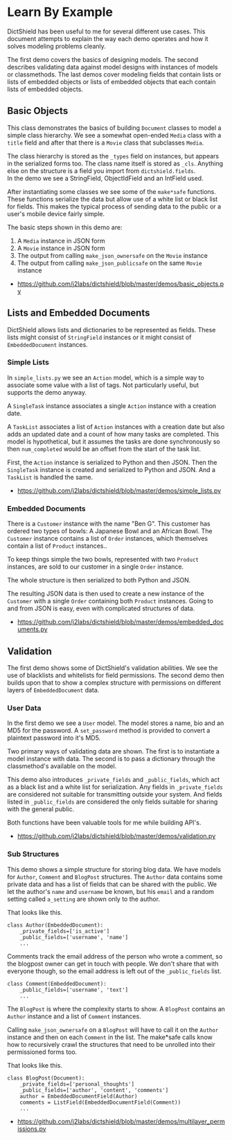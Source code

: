 # Learn By Example

DictShield has been useful to me for several different use cases.  This document
attempts to explain the way each demo operates and how it solves modeling
problems cleanly.

The first demo covers the basics of designing models.  The second describes
validating data against model designs with instances of models or classmethods.
The last demos cover modeling fields that contain lists or lists of embedded
objects or lists of embedded objects that each contain lists of embedded
objects.


## Basic Objects

This class demonstrates the basics of building `Document` classes to model a
simple class hierarchy.  We see a somewhat open-ended `Media` class with a
`title` field and after that there is a `Movie` class that subclasses `Media`.

The class hierarchy is stored as the `_types` field on instances, but appears
in the serialized forms too.  The class name itself is stored as `_cls`.
Anything else on the structure is a field you import from `dictshield.fields`.  
In the demo we see a StringField, ObjectIdField and an IntField used.

After instantiating some classes we see some of the `make*safe` functions.
These functions serialize the data but allow use of a white list or black list
for fields.  This makes the typical process of sending data to the public or a
user's mobile device fairly simple.

The basic steps shown in this demo are:

1. A `Media` instance in JSON form
2. A `Movie` instance in JSON form
3. The output from calling `make_json_ownersafe` on the `Movie` instance
4. The output from calling `make_json_publicsafe` on the same `Movie` instance

* https://github.com/j2labs/dictshield/blob/master/demos/basic_objects.py


## Lists and Embedded Documents

DictShield allows lists and dictionaries to be represented as fields.  These
lists might consist of `StringField` instances or it might consist of
`EmbeddedDocument` instances.


### Simple Lists

In `simple_lists.py` we see an `Action` model, which is a simple way to
associate some value with a list of tags.  Not particularly useful, but supports
the demo anyway.

A `SingleTask` instance associates a single `Action` instance with a creation
date.

A `TaskList` associates a list of `Action` instances with a creation date but
also adds an updated date and a count of how many tasks are completed.  This
model is hypothetical, but it assumes the tasks are done synchronously so then
`num_completed` would be an offset from the start of the task list.

First, the `Action` instance is serialized to Python and then JSON.  Then the
`SingleTask` instance is created and serialized to Python and JSON.  And a
`TaskList` is handled the same.

* https://github.com/j2labs/dictshield/blob/master/demos/simple_lists.py


### Embedded Documents

There is a `Customer` instance with the name "Ben G".  This customer has ordered
two types of bowls: A Japanese Bowl and an African Bowl.  The `Customer`
instance contains a list of `Order` instances, which themselves contain a list
of `Product` instances..

To keep things simple the two bowls, represented with two `Product` instances,
are sold to our customer in a single `Order` instance.

The whole structure is then serialized to both Python and JSON.

The resulting JSON data is then used to create a new instance of the `Customer`
with a single `Order` containing both `Product` instances.  Going to and from
JSON is easy, even with complicated structures of data.

* https://github.com/j2labs/dictshield/blob/master/demos/embedded_documents.py


## Validation

The first demo shows some of DictShield's validation abilities. We see the use
of blacklists and whitelists for field permissions.  The second demo then builds
upon that to show a complex structure with permissions on different layers of
`EmbeddedDocument` data.


### User Data

In the first demo we see a `User` model.  The model stores a name, bio and an
MD5 for the password.  A `set_password` method is provided to convert a
plaintext password into it's MD5.

Two primary ways of validating data are shown.  The first is to instantiate a 
model instance with data.  The second is to pass a dictionary through the
classmethod's available on the model.

This demo also introduces `_private_fields` and `_public_fields`, which act as
a black list and a white list for serialization.  Any fields in
`_private_fields` are considered not suitable for transmitting outside your
system. And fields listed in `_public_fields` are considered the only fields
suitable for sharing with the general public.

Both functions have been valuable tools for me while building API's.

* https://github.com/j2labs/dictshield/blob/master/demos/validation.py


### Sub Structures

This demo shows a simple structure for storing blog data.  We have models for
`Author`, `Comment` and `BlogPost` structures.  The `Author` data contains some
private data and has a list of fields that can be shared with the public.  We
let the author's `name` and `username` be known, but his `email` and a random 
setting called `a_setting` are shown only to the author.

That looks like this.

    class Author(EmbeddedDocument):
        _private_fields=['is_active']
        _public_fields=['username', 'name']
        ...

Comments track the email address of the person who wrote a comment, so the 
blogpost owner can get in touch with people.  We don't share that with everyone
though, so the email address is left out of the `_public_fields` list.

    class Comment(EmbeddedDocument):
        _public_fields=['username', 'text']
        ...

The `BlogPost` is where the complexity starts to show.  A `BlogPost` contains
an `Author` instance and a list of `Comment` instances.

Calling `make_json_ownersafe` on a `BlogPost` will have to call it on the
`Author` instance and then on each `Comment` in the list.  The make*safe calls
know how to recursively crawl the structures that need to be unrolled into their
permissioned forms too.

That looks like this.

    class BlogPost(Document):
        _private_fields=['personal_thoughts']
        _public_fields=['author', 'content', 'comments']
        author = EmbeddedDocumentField(Author)
        comments = ListField(EmbeddedDocumentField(Comment))
        ...

* https://github.com/j2labs/dictshield/blob/master/demos/multilayer_permissions.py
